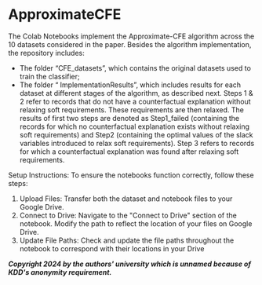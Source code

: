 # ApproximateCFE

The Colab Notebooks implement the Approximate-CFE algorithm across the 10 datasets considered in the paper. Besides the algorithm implementation, the repository includes:

- The folder “CFE_datasets”, which contains the original datasets used to train the classifier;
- The folder “ ImplementationResults”, which includes results for each dataset at different stages of the algorithm, as described next.  Steps 1 & 2 refer to records that do not have a counterfactual explanation without relaxing soft requirements. These requirements are then relaxed. The results of first two steps are denoted as Step1_failed (containing the records for which no counterfactual explanation exists without relaxing soft requirements) and Step2 (containing the optimal values of the slack variables introduced to relax soft requirements). Step 3 refers to records for which a counterfactual explanation was found after relaxing soft requirements.


Setup Instructions: To ensure the notebooks function correctly, follow these steps:

1. Upload Files: Transfer both the dataset and notebook files to your Google Drive.
2. Connect to Drive: Navigate to the "Connect to Drive" section of the notebook. Modify the path to reflect the location of your files on Google Drive.
3. Update File Paths: Check and update the file paths throughout the notebook to correspond with their locations in your Drive


***Copyright 2024 by the authors' university which is unnamed because of KDD's anonymity requirement.***
